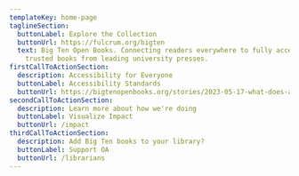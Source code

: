 ```yaml
---
templateKey: home-page
taglineSection:
  buttonLabel: Explore the Collection
  buttonUrl: https://fulcrum.org/bigten
  text: Big Ten Open Books. Connecting readers everywhere to fully accessible,
    trusted books from leading university presses.
firstCallToActionSection:
  description: Accessibility for Everyone
  buttonLabel: Accessibility Standards
  buttonUrl: https://bigtenopenbooks.org/stories/2023-05-17-what-does-access-for-everyone-mean-for-big-ten-open-books/
secondCallToActionSection:
  description: Learn more about how we're doing
  buttonLabel: Visualize Impact
  buttonUrl: /impact
thirdCallToActionSection:
  description: Add Big Ten books to your library?
  buttonLabel: Support OA
  buttonUrl: /librarians
---
```

